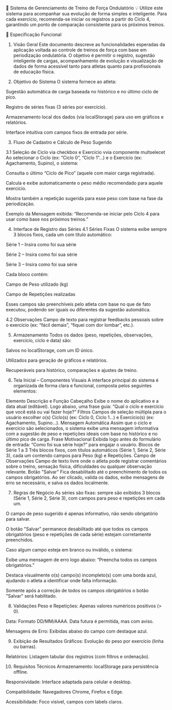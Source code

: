 💪 Sistema de Gerenciamento de Treino de Força Ondulatório
💡 Utilize este sistema para acompanhar sua evolução de forma simples e inteligente. Para cada exercício, recomenda-se iniciar os registros a partir do Ciclo 4, garantindo um ponto de comparação consistente para os próximos treinos.

📘 Especificação Funcional
1. Visão Geral
Este documento descreve as funcionalidades esperadas da aplicação voltada ao controle de treinos de força com base em periodização ondulatória. O objetivo é permitir o registro, sugestão inteligente de cargas, acompanhamento de evolução e visualização de dados de forma acessível tanto para atletas quanto para profissionais de educação física.

2. Objetivo do Sistema
O sistema fornece ao atleta:

Sugestão automática de carga baseada no histórico e no último ciclo de pico.

Registro de séries fixas (3 séries por exercício).

Armazenamento local dos dados (via localStorage) para uso em gráficos e relatórios.

Interface intuitiva com campos fixos de entrada por série.

3. Fluxo de Cadastro e Cálculo de Peso Sugerido

3.1 Seleção de Ciclo via checkbox e Exercício vvia componente multselecet
Ao selecionar o Ciclo (ex: “Ciclo 0”, “Ciclo 1”...) e o Exercício (ex: Agachamento, Supino), o sistema:

Consulta o último “Ciclo de Pico” (aquele com maior carga registrada).

Calcula e exibe automaticamente o peso médio recomendado para aquele exercício.

Mostra também a repetição sugerida para esse peso com base na fase da periodização.

Exemplo da Mensagem exibida:
“Recomenda-se iniciar pelo Ciclo 4 para usar como base nos próximos treinos.”

4. Interface de Registro das Séries
4.1 Séries Fixas
O sistema exibe sempre 3 blocos fixos, cada um com título automático:

Série 1 – Insira como foi sua série

Série 2 – Insira como foi sua série

Série 3 – Insira como foi sua série

Cada bloco contém:

Campo de Peso utilizado (kg)

Campo de Repetições realizadas

Esses campos são preenchíveis pelo atleta com base no que de fato executou, podendo ser iguais ou diferentes da sugestão automática.

4.2 Observações
Campo de texto para registrar feedbacks pessoais sobre o exercício (ex: “fácil demais”, “fiquei com dor lombar”, etc.).

5. Armazenamento
Todos os dados (peso, repetições, observações, exercício, ciclo e data) são:

Salvos no localStorage, com um ID único.

Utilizados para geração de gráficos e relatórios.

Recuperáveis para histórico, comparações e ajustes de treino.

6. Tela Inicial – Componentes Visuais
A interface principal do sistema é organizada de forma clara e funcional, composta pelos seguintes elementos:

Elemento	Descrição e Função
Cabeçalho	Exibe o nome do aplicativo e a data atual (editável). Logo abaixo, uma frase guia: “Qual o ciclo e exercício que você está ou vai fazer hoje?”
Filtros	Campos de seleção múltipla para o usuário escolher o(s) Ciclo(s) (ex: Ciclo 0, Ciclo 1...) e Exercício(s) (ex: Agachamento, Supino...).
Mensagem Automática	Assim que o ciclo e exercício são selecionados, o sistema exibe uma mensagem informativa com a sugestão de peso e repetições ideais com base no histórico e no último pico de carga.
Frase Motivacional	Exibida logo antes do formulário de entrada: “Como foi sua série hoje?” para engajar o usuário.
Blocos de Série 1 a 3	Três blocos fixos, com títulos automáticos (Série 1, Série 2, Série 3), cada um contendo campos para Peso (kg) e Repetições.
Campo de Observações	Campo de texto livre onde o atleta pode registrar comentários sobre o treino, sensação física, dificuldades ou qualquer observação relevante.
Botão "Salvar"	Fica desabilitado até o preenchimento de todos os campos obrigatórios. Ao ser clicado, valida os dados, exibe mensagens de erro se necessário, e salva os dados localmente.

7. Regras de Negócio
As séries são fixas: sempre são exibidos 3 blocos (Série 1, Série 2, Série 3), com campos para peso e repetições em cada um.

O campo de peso sugerido é apenas informativo, não sendo obrigatório para salvar.

O botão "Salvar" permanece desabilitado até que todos os campos obrigatórios (peso e repetições de cada série) estejam corretamente preenchidos.

Caso algum campo esteja em branco ou inválido, o sistema:

Exibe uma mensagem de erro logo abaixo: “Preencha todos os campos obrigatórios.”

Destaca visualmente o(s) campo(s) incompleto(s) com uma borda azul, ajudando o atleta a identificar onde falta informação.

Somente após a correção de todos os campos obrigatórios o botão "Salvar" será habilitado.

8. Validações
Peso e Repetições: Apenas valores numéricos positivos (> 0).

Data: Formato DD/MM/AAAA. Data futura é permitida, mas com aviso.

Mensagens de Erro: Exibidas abaixo do campo com destaque azul.

9. Exibição de Resultados
Gráficos: Evolução do peso por exercício (linha ou barras).

Relatórios: Listagem tabular dos registros (com filtros e ordenação).

10. Requisitos Técnicos
Armazenamento: localStorage para persistência offline.

Responsividade: Interface adaptada para celular e desktop.

Compatibilidade: Navegadores Chrome, Firefox e Edge.

Acessibilidade: Foco visível, campos com labels claros.